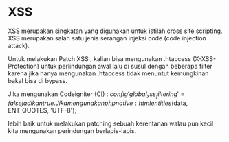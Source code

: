 # XSS

XSS merupakan singkatan yang digunakan untuk istilah cross site scripting. XSS merupakan salah satu jenis serangan injeksi code (code injection attack).

Untuk melakukan Patch XSS , kalian bisa mengunakan .htaccess (X-XSS-Protection) untuk perlindungan awal lalu di susul dengan beberapa filter karena jika hanya mengunakan .htaccess tidak menuntut kemungkinan bakal bisa di bypass.

Jika mengunakan Codeigniter (CI) : $config 'global_xss_filtering' = false jadikan true. 
Jika mengunakan php native :  htmlentities($data, ENT_QUOTES, 'UTF-8');


lebih baik untuk melakukan patching sebuah kerentanan walau pun kecil kita mengunakan perindungan berlapis-lapis.
